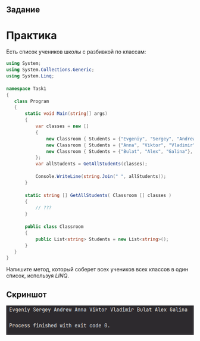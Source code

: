 ## Задание

# Практика

Есть список учеников школы с разбивкой по классам:

```cs
using System;
using System.Collections.Generic;
using System.Linq;

namespace Task1
{
   class Program
   {
       static void Main(string[] args)
       {
           var classes = new []
           {
               new Classroom { Students = {"Evgeniy", "Sergey", "Andrew"}, },
               new Classroom { Students = {"Anna", "Viktor", "Vladimir"}, },
               new Classroom { Students = {"Bulat", "Alex", "Galina"}, }
           };
           var allStudents = GetAllStudents(classes);

           Console.WriteLine(string.Join(" ", allStudents));
       }

       static string [] GetAllStudents( Classroom [] classes )
       {
           // ???
       }

       public class Classroom
       {
           public List<string> Students = new List<string>();
       }
   }
}
```

Напишите метод, который соберет всех учеников всех классов в один список, используя _LINQ_.

## Скриншот

![Screenshot](Task.png)
